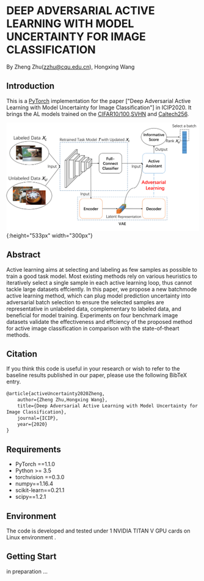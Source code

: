 # DEEP ADVERSARIAL ACTIVE LEARNING WITH MODEL UNCERTAINTY FOR IMAGE CLASSIFICATION
By Zheng Zhu(zzhu@cqu.edu.cn), Hongxing Wang

## Introduction

This is a [PyTorch](https://pytorch.org/) implementation for the paper ["Deep Adversarial Active Learning with Model Uncertainty for Image Classification"] in ICIP2020. It brings the AL models trained on the [CIFAR10/100](https://www.cs.toronto.edu/~kriz/cifar.html),[SVHN](http://ufldl.stanford.edu/housenumbers/) and [Caltech256](http://www.vision.caltech.edu/Image_Datasets/Caltech256/).

![introfig](https://github.com/zzzzZZZZ777/AALU-ICIP2020/blob/master/Reference/method.png){:height="533px" width="300px"}

## Abstract
Active learning aims at selecting and labeling as few samples as possible to train a good task model. Most existing methods rely on various heuristics to iteratively select a single sample in each active learning loop, thus cannot tackle large datasets effciently. In this paper, we propose a new batchmode active learning method, which can plug model prediction uncertainty into adversarial batch selection to ensure the selected samples are representative in unlabeled data, complementary to labeled data, and beneficial for model training. Experiments on four benchmark image datasets validate the effectiveness and effciency of the proposed method for active image classification in comparison with the state-of-theart methods.

## Citation

If you think this code is useful in your research or wish to refer to the baseline results published in our paper, please use the following BibTeX entry.

```
@article{activeUncertainty2020Zheng,
    author={Zheng Zhu,Hongxing Wang},
    title={Deep Adversarial Active Learning with Model Uncertainty for Image Classification},
    journal={ICIP},
    year={2020}
}
```

## Requirements

  * PyTorch ==1.1.0
  * Python >= 3.5
  * torchvision ==0.3.0
  * numpy==1.16.4
  * scikit-learn==0.21.1
  * scipy==1.2.1

## Environment

The code is developed and tested under 1 NVIDIA TITAN V GPU cards on Linux environment .

## Getting Start
in preparation ...
